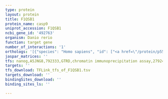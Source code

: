```yaml
---
type: protein
layout: protein
title: F1QSB1
protein_name: casp9
uniprot_accession: F1QSB1
ncbi_gene_id: '492763'
organism: Danio rerio
function: target gene
number_of_interactions: '1'
orthologs: '[{"species": "Homo sapiens", "id": ["<a href=\"/protein/p55211\">P55211</a>"]}, {"species": "Mus musculus", "id": ["<a href=\"/protein/q8c3q9\">Q8C3Q9</a>"]}, {"species": "Rattus norvegicus", "id": ["<a href=\"/protein/q9jhk1\">Q9JHK1</a>"]}, {"species": "Caenorhabditis elegans", "id": ["<a href=\"/protein/p42573\">P42573</a>"]}]'
jaspar_matrices: ''
tfs: nanog,A5JNG8,792333,GTRD,chromatin immunoprecipitation assay,27924024%5Buid%5D,No
targets: ''
tfs_download: TFLink_tfs_of_F1QSB1.tsv
targets_download: ''
bindingSites_download: ''
binding_sites_ls: ''

---
```

